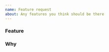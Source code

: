 ```yaml
---
name: Feature request
about: Any features you think should be there
---
```


<!--- Please try to describe the feature you want, especially why -->

### Feature

### Why

